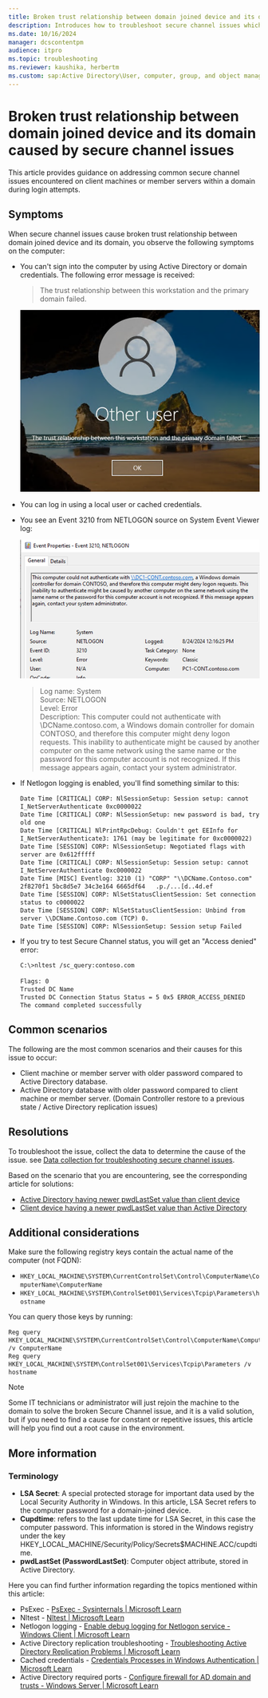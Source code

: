 ```yaml
---
title: Broken trust relationship between domain joined device and its domain caused by secure channel issues
description: Introduces how to troubleshoot secure channel issues which cause broken trust relationship between domain joined device and its domain.
ms.date: 10/16/2024
manager: dcscontentpm
audience: itpro
ms.topic: troubleshooting
ms.reviewer: kaushika, herbertm
ms.custom: sap:Active Directory\User, computer, group, and object management, csstroubleshoot
---
```

# Broken trust relationship between domain joined device and its domain caused by secure channel issues

This article provides guidance on addressing common secure channel issues encountered on client machines or member servers within a domain during login attempts.

## Symptoms

When secure channel issues cause broken trust relationship between domain joined device and its domain, you observe the following symptoms on the computer:

- You can't sign into the computer by using Active Directory or domain credentials. The following error message is received:
  
  > The trust relationship between this workstation and the primary domain failed.

  ![alt text](media/broken-trust-relationship-between-domain-joined-device-and-its-domain-caused-by-secure-channel-issues/image.png)

- You can log in using a local user or cached credentials.
- You see an Event 3210 from NETLOGON source on System Event Viewer log:

  ![alt text](media/broken-trust-relationship-between-domain-joined-device-and-its-domain-caused-by-secure-channel-issues/image-1.png)

  > Log name: System  
  > Source: NETLOGON  
  > Level: Error  
  > Description: This computer could not authenticate with \\DCName.contoso.com, a Windows domain controller for domain CONTOSO, and therefore this computer might deny logon requests. This inability to authenticate might be caused by another computer on the same network using the same name or the password for this computer account is not recognized. If this message appears again, contact your system administrator.

- If Netlogon logging is enabled, you'll find something similar to this:

  ```output
  Date Time [CRITICAL] CORP: NlSessionSetup: Session setup: cannot I_NetServerAuthenticate 0xc0000022
  Date Time [CRITICAL] CORP: NlSessionSetup: new password is bad, try old one
  Date Time [CRITICAL] NlPrintRpcDebug: Couldn't get EEInfo for I_NetServerAuthenticate3: 1761 (may be legitimate for 0xc0000022)
  Date Time [SESSION] CORP: NlSessionSetup: Negotiated flags with server are 0x612fffff
  Date Time [CRITICAL] CORP: NlSessionSetup: Session setup: cannot I_NetServerAuthenticate 0xc0000022
  Date Time [MISC] Eventlog: 3210 (1) "CORP" "\\DCName.Contoso.com" 2f8270f1 5bc8d5e7 34c3e164 6665df64   .p./...[d..4d.ef
  Date Time [SESSION] CORP: NlSetStatusClientSession: Set connection status to c0000022
  Date Time [SESSION] CORP: NlSetStatusClientSession: Unbind from server \\DCName.Contoso.com (TCP) 0.
  Date Time [SESSION] CORP: NlSessionSetup: Session setup Failed
  ```

- If you try to test Secure Channel status, you will get an "Access denied" error:

  ```console
  C:\>nltest /sc_query:contoso.com

  Flags: 0
  Trusted DC Name
  Trusted DC Connection Status Status = 5 0x5 ERROR_ACCESS_DENIED
  The command completed successfully
  ```

## Common scenarios

The following are the most common scenarios and their causes for this issue to occur:

- Client machine or member server with older password compared to Active Directory database.
- Active Directory database with older password compared to client machine or member server. (Domain Controller restore to a previous state / Active Directory replication issues)

## Resolutions

To troubleshoot the issue, collect the data to determine the cause of the issue. see [Data collection for troubleshooting secure channel issues](data-collection-for-troubleshooting-secure-channel-issues.md).

Based on the scenario that you are encountering, see the corresponding article for solutions:

- [Active Directory having newer pwdLastSet value than client device](scenario-active-directory-having-newer-pwdlastset-value-than-client-device.md)
- [Client device having a newer pwdLastSet value than Active Directory](scenario-client-device-having-a-newer-password-value-than-active-directory.md)

## Additional considerations

Make sure the following registry keys contain the actual name of the computer (not FQDN):

- `HKEY_LOCAL_MACHINE\SYSTEM\CurrentControlSet\Control\ComputerName\ComputerName\ComputerName`
- `HKEY_LOCAL_MACHINE\SYSTEM\ControlSet001\Services\Tcpip\Parameters\hostname`

You can query those keys by running:

```console
Reg query HKEY_LOCAL_MACHINE\SYSTEM\CurrentControlSet\Control\ComputerName\ComputerName /v ComputerName
Reg query HKEY_LOCAL_MACHINE\SYSTEM\ControlSet001\Services\Tcpip\Parameters /v hostname
```

> [!NOTE]
> Some IT  technicians or administrator will just rejoin the machine to the domain to solve the broken Secure Channel issue, and it is a valid solution, but if you need to find a cause for constant or repetitive issues, this article will help you find out a root cause in the environment.

## More information

### Terminology

- **LSA Secret**: A special protected storage for important data used by the Local Security Authority in Windows. In this article, LSA Secret refers to the computer password for a domain-joined device.
- **Cupdtime**: refers to the last update time for LSA Secret, in this case the computer password. This information is stored in the Windows registry under the key HKEY_LOCAL_MACHINE/Security/Policy/Secrets$MACHINE.ACC/cupdtime.
- **pwdLastSet (PasswordLastSet)**: Computer object attribute, stored in Active Directory.

Here you can find further information regarding the topics mentioned within this article:

- PsExec - [PsExec - Sysinternals | Microsoft Learn](https://learn.microsoft.com/en-us/sysinternals/downloads/psexec)
- Nltest - [Nltest | Microsoft Learn](https://learn.microsoft.com/en-us/previous-versions/windows/it-pro/windows-server-2012-R2-and-2012/cc731935(v=ws.11))
- Netlogon logging - [Enable debug logging for Netlogon service - Windows Client | Microsoft Learn](https://learn.microsoft.com/en-us/troubleshoot/windows-client/windows-security/enable-debug-logging-netlogon-service)
- Active Directory replication troubleshooting - [Troubleshooting Active Directory Replication Problems | Microsoft Learn](https://learn.microsoft.com/en-us/windows-server/identity/ad-ds/manage/troubleshoot/troubleshooting-active-directory-replication-problems)
- Cached credentials - [Credentials Processes in Windows Authentication | Microsoft Learn](https://learn.microsoft.com/en-us/windows-server/security/windows-authentication/credentials-processes-in-windows-authentication#BKMK_CachedCredentialsAndValidation)
- Active Directory required ports - [Configure firewall for AD domain and trusts - Windows Server | Microsoft Learn](https://learn.microsoft.com/en-us/troubleshoot/windows-server/active-directory/config-firewall-for-ad-domains-and-trusts)
